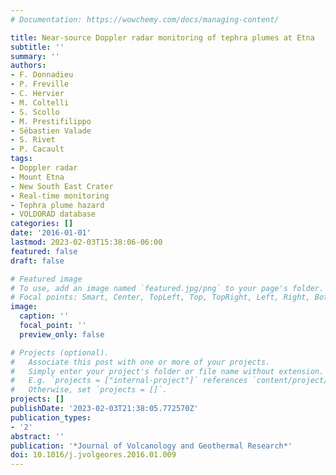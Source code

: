 ```yaml
---
# Documentation: https://wowchemy.com/docs/managing-content/

title: Near-source Doppler radar monitoring of tephra plumes at Etna
subtitle: ''
summary: ''
authors:
- F. Donnadieu
- P. Freville
- C. Hervier
- M. Coltelli
- S. Scollo
- M. Prestifilippo
- Sébastien Valade
- S. Rivet
- P. Cacault
tags:
- Doppler radar
- Mount Etna
- New South East Crater
- Real-time monitoring
- Tephra plume hazard
- VOLDORAD database
categories: []
date: '2016-01-01'
lastmod: 2023-02-03T15:38:06-06:00
featured: false
draft: false

# Featured image
# To use, add an image named `featured.jpg/png` to your page's folder.
# Focal points: Smart, Center, TopLeft, Top, TopRight, Left, Right, BottomLeft, Bottom, BottomRight.
image:
  caption: ''
  focal_point: ''
  preview_only: false

# Projects (optional).
#   Associate this post with one or more of your projects.
#   Simply enter your project's folder or file name without extension.
#   E.g. `projects = ["internal-project"]` references `content/project/deep-learning/index.md`.
#   Otherwise, set `projects = []`.
projects: []
publishDate: '2023-02-03T21:38:05.772570Z'
publication_types:
- '2'
abstract: ''
publication: '*Journal of Volcanology and Geothermal Research*'
doi: 10.1016/j.jvolgeores.2016.01.009
---
```

